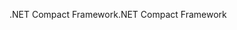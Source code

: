 <span data-ttu-id="8de7b-101">.NET Compact Framework</span><span class="sxs-lookup"><span data-stu-id="8de7b-101">.NET Compact Framework</span></span>